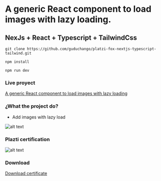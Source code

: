 # A generic React component to load images with lazy loading.

## NexJs + React + Typescript + TailwindCss

```
git clone https://github.com/guduchango/platzi-fox-nextjs-typescript-tailwind.git

npm install

npm run dev
```

### Live proyect

[A generic React component to load images with lazy loading](https://fox-nextjs-typescript-tailwind.edgardoponce.com/diploma-react-typescript.pdf)

### ¿What the project do?

* Add images with lazy load

![alt text](https://fox-nextjs-typescript-tailwind.edgardoponce.com/home.png "Home")


### Plazti certification 

![alt text](https://fox-nextjs-typescript-tailwind.edgardoponce.com/diploma-react-typescript.png "Certification")

### Download

[Download certificate](https://fox-nextjs-typescript-tailwind.edgardoponce.com/diploma-react-typescript.pdf)
